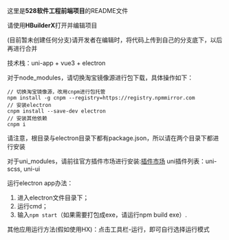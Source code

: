 这里是**528软件工程前端项目**的README文件

请使用**HBuilderX**打开并编辑项目

(目前暂未创建任何分支)请开发者在编辑时，将代码上传到自己的分支底下，以后再进行合并

技术栈：uni-app + vue3 + electron

对于node_modules，请切换淘宝镜像源进行包下载，具体操作如下：
```
// 切换淘宝镜像源，改用cnpm进行包托管
npm install -g cnpm --registry=https://registry.npmmirror.com
// 安装electron
cnpm install --save-dev electron
// 安装其他依赖
cnpm i
```
请注意，根目录与electron目录下都有package.json，所以请在两个目录下都进行安装

对于uni_modules，请前往官方插件市场进行安装:[插件市场](https://ext.dcloud.net.cn/?cat1=1&cat2=11)
 uni插件列表：uni-scss, uni-ui
 
 运行electron app办法：
 1. 进入electron文件目录下；
 2. 运行cmd；
 3. 输入`npm start`（如果需要打包成exe，请运行npm build exe）.
 
 其他应用运行方法(假如使用HX)：点击工具栏-运行，即可自行选择运行模式
